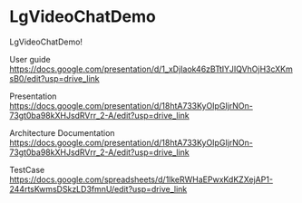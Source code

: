 # LgVideoChatDemo
LgVideoChatDemo!

User guide
https://docs.google.com/presentation/d/1_xDjIaok46zBTtIYJIQVhOjH3cXKmsB0/edit?usp=drive_link

Presentation
https://docs.google.com/presentation/d/18htA733KyOIpGIjrNOn-73gt0ba98kXHJsdRVrr_2-A/edit?usp=drive_link

Architecture Documentation
https://docs.google.com/presentation/d/18htA733KyOIpGIjrNOn-73gt0ba98kXHJsdRVrr_2-A/edit?usp=drive_link

TestCase
https://docs.google.com/spreadsheets/d/1lkeRWHaEPwxKdKZXejAP1-244rtsKwmsDSkzLD3fmnU/edit?usp=drive_link
